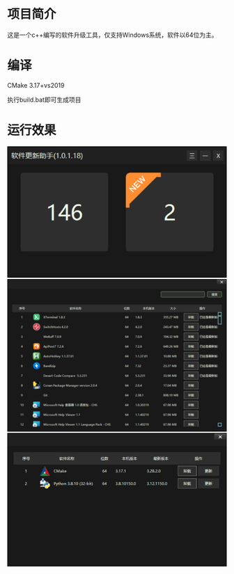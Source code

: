 # 项目简介

这是一个c++编写的软件升级工具，仅支持Windows系统，软件以64位为主。

# 编译

CMake 3.17+vs2019

执行build.bat即可生成项目

# 运行效果

![main](main.png)
![install_list](install_list.png)
![update_list](update_list.png)